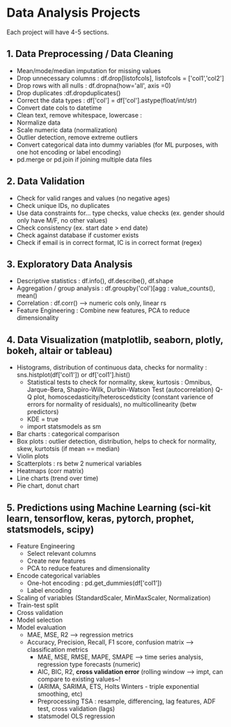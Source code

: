 # Data Analysis Projects

Each project will have 4-5 sections.

## 1. Data Preprocessing / Data Cleaning
  - Mean/mode/median imputation for missing values
  - Drop unnecessary columns : df.drop[listofcols], listofcols = ['col1','col2']
  - Drop rows with all nulls : df.dropna(how='all', axis =0)
  - Drop duplicates :df.dropduplicates()
  - Correct the data types : df['col'] = df['col'].astype(float/int/str)
  - Convert date cols to datetime 
  - Clean text, remove whitespace, lowercase :
  - Normalize data
  - Scale numeric data (normalization)
  - Outlier detection, remove extreme outliers
  - Convert categorical data into dummy variables (for ML purposes, with one hot encoding or label encoding)
  - pd.merge or pd.join if joining multiple data files
    
## 2. Data Validation
  - Check for valid ranges and values (no negative ages)
  - Check unique IDs, no duplicates
  - Use data constraints for... type checks, value checks (ex. gender should only have M/F, no other values)
  - Check consistency (ex. start date > end date)
  - Check against database if customer exists
  - Check  if email is in correct format, IC is in correct format (regex)

## 3. Exploratory Data Analysis
  - Descriptive statistics : df.info(), df.describe(), df.shape
  - Aggregation / group analysis : df.groupby('col')[agg : value_counts(), mean()
  - Correlation : df.corr()  --> numeric cols only, linear rs
  - Feature Engineering : Combine new features, PCA to reduce dimensionality

## 4. Data Visualization (matplotlib, seaborn, plotly, bokeh, altair or tableau)
  - Histograms, distribution of continuous data, checks for normality : sns.histplot(df['col1']) or df['col1'].hist()
      - Statistical tests to check for normality, skew, kurtosis : Omnibus, Jarque-Bera, Shapiro-Wilk, Durbin-Watson Test (autocorrelation) Q-Q plot, homoscedasticity/heteroscedsticity (constant varience of errors for normality of residuals), no multicollinearity (betw predictors)
      - KDE = true
      - import statsmodels as sm
  - Bar charts : categorical comparison
  - Box plots : outlier detection, distribution, helps to check for normality, skew, kurtotsis (if mean == median)
  - Violin plots
  - Scatterplots : rs betw 2 numerical variables
  - Heatmaps (corr matrix)
  - Line charts (trend over time)
  - Pie chart, donut chart

## 5. Predictions using Machine Learning (sci-kit learn, tensorflow, keras, pytorch, prophet, statsmodels, scipy)
  - Feature Engineering
       - Select relevant columns
       - Create new features
       - PCA to reduce features and dimensionality
  - Encode categorical variables
       - One-hot encoding : pd.get_dummies(df['col1'])
       - Label encoding
  - Scaling of variables (StandardScaler, MinMaxScaler, Normalization)
  - Train-test split
  - Cross validation 
  - Model selection 
  - Model evaluation
       - MAE, MSE, R2 --> regression metrics
       - Accuracy, Precision, Recall, F1 score, confusion matrix --> classification metrics
            - MAE, MSE, RMSE, MAPE, SMAPE --> time series analysis, regression type forecasts (numeric)
            - AIC, BIC, R2, **cross validation error** (rolling window --> impt, can compare to existing values~!
            - (ARIMA, SARIMA, ETS, Holts Winters - triple exponential smoothing, etc)
            - Preprocessing TSA : resample, differencing, lag features, ADF test, cross validation (lags)
            - statsmodel OLS regression
    
